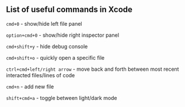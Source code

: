 ## List of useful commands in Xcode

`cmd+0` - show/hide left file panel

`option+cmd+0` - show/hide right inspector panel

`cmd+shift+y` - hide debug console

`cmd+shift+o` - quickly open a specific file

`ctrl+cmd+left/right arrow` - move back and forth between most recent interacted files/lines of code

`cmd+n` - add new file

`shift+cmd+a` - toggle between light/dark mode
